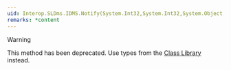 ```yaml
---
uid: Interop.SLDms.IDMS.Notify(System.Int32,System.Int32,System.Object,System.Object,System.Object@)
remarks: *content
---
```


> [!WARNING]
> This method has been deprecated. Use types from the [Class Library](xref:ClassLibraryIntroduction) instead.
